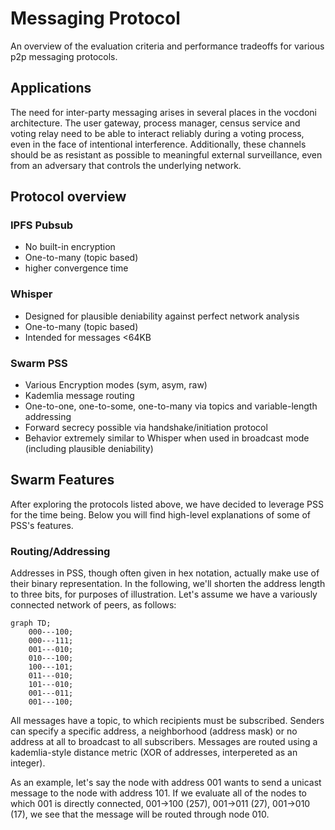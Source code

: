 # Messaging Protocol
An overview of the evaluation criteria and performance tradeoffs for various p2p messaging protocols.

## Applications
The need for inter-party messaging arises in several places in the vocdoni architecture. The user gateway, process manager, census service and voting relay need to be able to interact reliably during a voting process, even in the face of intentional interference. Additionally, these channels should be as resistant as possible to meaningful external surveillance, even from an adversary that controls the underlying network.

## Protocol overview

### IPFS Pubsub
* No built-in encryption
* One-to-many (topic based)
* higher convergence time

### Whisper
* Designed for plausible deniability against perfect network analysis
* One-to-many (topic based)
* Intended for messages <64KB

### Swarm PSS
* Various Encryption modes (sym, asym, raw)
* Kademlia message routing
* One-to-one, one-to-some, one-to-many via topics and variable-length addressing
* Forward secrecy possible via handshake/initiation protocol
* Behavior extremely similar to Whisper when used in broadcast mode (including plausible deniability)

## Swarm Features
After exploring the protocols listed above, we have decided to leverage PSS for the time being. Below you will find high-level explanations of some of PSS's features.
 
### Routing/Addressing
Addresses in PSS, though often given in hex notation, actually make use of their binary representation. In the following, we'll shorten the address length to three bits, for purposes of illustration. Let's assume we have a variously connected network of peers, as follows:

```mermaid
graph TD;
    000---100;
    000---111;
    001---010;
    010---100;
    100---101;
    011---010;
    101---010;
    001---011;
    001---100;
```
All messages have a topic, to which recipients must be subscribed. Senders can specify a specific address, a neighborhood (address mask) or no address at all to broadcast to all subscribers. Messages are routed using a kademlia-style distance metric (XOR of addresses, interpereted as an integer). 

As an example, let's say the node with address 001 wants to send a unicast message to the node with address 101. If we evaluate all of the nodes to which 001 is directly connected, 001->100 (257), 001->011 (27), 001->010 (17), we see that the message will be routed through node 010.
